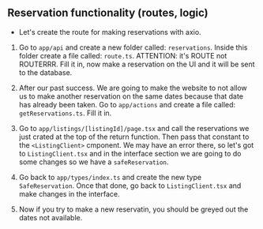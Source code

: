 ## Reservation functionality (routes, logic)

-   Let's create the route for making reservations with axio.

1. Go to `app/api` and create a new folder called: `reservations`. Inside this folder create a file called: `route.ts`. ATTENTION: it's ROUTE not ROUTERRR. Fill it in, now make a reservation on the UI and it will be sent to the database.

2. After our past success. We are going to make the website to not allow us to make another reservation on the same dates because that date has already been taken. Go to `app/actions` and create a file called: `getReservations.ts`. Fill it in.

3. Go to `app/listings/[listingId]/page.tsx` and call the reservations we just crated at the top of the return function. Then pass that constant to the `<ListingClient>` cmponent. We may have an error there, so let's got to `ListingClient.tsx` and in the interface section we are going to do some changes so we have a `safeReservation`.

4. Go back to `app/types/index.ts` and create the new type `SafeReservation`. Once that done, go back to `ListingClient.tsx` and make changes in the interface.

5. Now if you try to make a new reservatin, you should be greyed out the dates not available.
